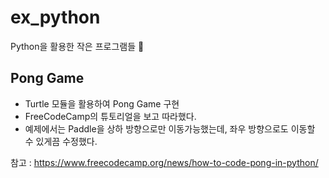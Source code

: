 # ex_python
Python을 활용한 작은 프로그램들 💖

## Pong Game  
- Turtle 모듈을 활용하여 Pong Game 구현
- FreeCodeCamp의 튜토리얼을 보고 따라했다.
- 예제에서는 Paddle을 상하 방향으로만 이동가능했는데, 좌우 방향으로도 이동할 수 있게끔 수정했다.

참고 : https://www.freecodecamp.org/news/how-to-code-pong-in-python/